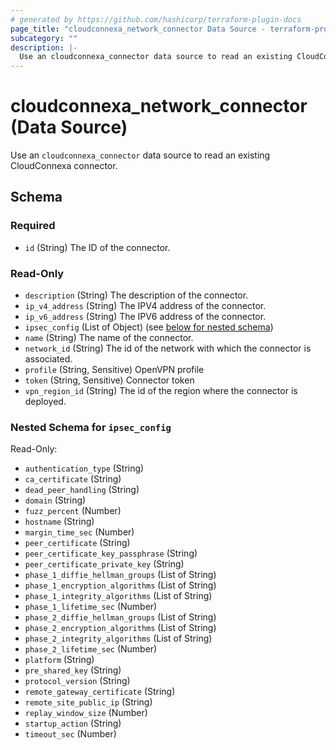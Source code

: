 ```yaml
---
# generated by https://github.com/hashicorp/terraform-plugin-docs
page_title: "cloudconnexa_network_connector Data Source - terraform-provider-cloudconnexa"
subcategory: ""
description: |-
  Use an cloudconnexa_connector data source to read an existing CloudConnexa connector.
---
```


# cloudconnexa_network_connector (Data Source)

Use an `cloudconnexa_connector` data source to read an existing CloudConnexa connector.



<!-- schema generated by tfplugindocs -->
## Schema

### Required

- `id` (String) The ID of the connector.

### Read-Only

- `description` (String) The description of the connector.
- `ip_v4_address` (String) The IPV4 address of the connector.
- `ip_v6_address` (String) The IPV6 address of the connector.
- `ipsec_config` (List of Object) (see [below for nested schema](#nestedatt--ipsec_config))
- `name` (String) The name of the connector.
- `network_id` (String) The id of the network with which the connector is associated.
- `profile` (String, Sensitive) OpenVPN profile
- `token` (String, Sensitive) Connector token
- `vpn_region_id` (String) The id of the region where the connector is deployed.

<a id="nestedatt--ipsec_config"></a>
### Nested Schema for `ipsec_config`

Read-Only:

- `authentication_type` (String)
- `ca_certificate` (String)
- `dead_peer_handling` (String)
- `domain` (String)
- `fuzz_percent` (Number)
- `hostname` (String)
- `margin_time_sec` (Number)
- `peer_certificate` (String)
- `peer_certificate_key_passphrase` (String)
- `peer_certificate_private_key` (String)
- `phase_1_diffie_hellman_groups` (List of String)
- `phase_1_encryption_algorithms` (List of String)
- `phase_1_integrity_algorithms` (List of String)
- `phase_1_lifetime_sec` (Number)
- `phase_2_diffie_hellman_groups` (List of String)
- `phase_2_encryption_algorithms` (List of String)
- `phase_2_integrity_algorithms` (List of String)
- `phase_2_lifetime_sec` (Number)
- `platform` (String)
- `pre_shared_key` (String)
- `protocol_version` (String)
- `remote_gateway_certificate` (String)
- `remote_site_public_ip` (String)
- `replay_window_size` (Number)
- `startup_action` (String)
- `timeout_sec` (Number)
